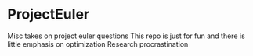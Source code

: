 # ProjectEuler
Misc takes on project euler questions
This repo is just for fun and there is little emphasis on optimization
Research procrastination
